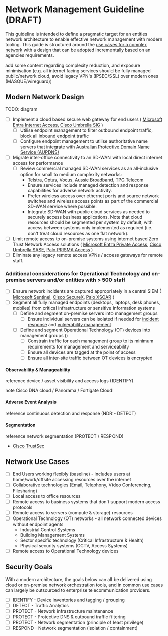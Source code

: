 # Network Management Guideline (DRAFT)

This guideline is intended to define a pragmatic target for an entities network architecture to enable effective network management with modern tooling. This guide is structured around the [use cases for a complex network](#network-use-cases) with a design that can be adopted incrementally based on an agencies requirements.

add some content regarding complexity reduction, and exposure minimisation (e.g. all internet facing services should be fully managed public/network cloud, avoid legacy VPN's (IPSEC/SSL) over modern ones (MASQUE/wireguard))

## Modern Network Design

TODO: diagram

- [ ] Implement a cloud based secure web gateway for end users ( [Microsoft Entra Internet Access](https://learn.microsoft.com/en-gb/azure/global-secure-access/overview-what-is-global-secure-access), [Cisco Umbrella SIG](https://umbrella.cisco.com/products/sig-product) )
    - [ ] Utilise endpoint management to filter outbound endpoint traffic, block all inbound endpoint traffic
    - [ ] Configure endpoint management to utilise authoritative name servers that integrate with [Australian Protective Domain Name Service (AUPDNS)](https://www.cyber.gov.au/resources-business-and-government/maintaining-devices-and-systems/system-hardening-and-administration/gateway-security-guidance/gateway-technology-guides#authoritative-name-servers)
- [ ] Migrate inter-office connectivity to an SD-WAN with local direct internet access for performance
    - [ ] Review commercial managed SD-WAN services as an all-inclusive option for small to medium complexity networks:
        - [Telstra](https://www.telstra.com.au/business-enterprise/products/networks/sdn/sd-wan), [Optus](https://www.optus.com.au/enterprise/networking/network-connectivity/fusion-sd-wan), [Vocus](https://www.vocus.com.au/enterprise/connectivity/managed-network-services/sd-wan), [Aussie Broadband](https://www.aussiebroadband.com.au/enterprise/network/sd-wan/), [TPG Telecom](https://www.tpgtelecom.com.au/business-solutions/sd-wan)
        - Ensure services include managed detection and response capabilities for adverse network activity.
        - Prefer wireless access over ethernet ports and source network switches and wireless access points as part of the commercial SD-WAN service where possible.
        - Integrate SD-WAN with public cloud services as needed to securely access business applications. Note that cloud resources should be segmented per system by default, with access between systems only implemented as required (i.e. don't treat cloud resources as one flat network).
- [ ] Limit remote access to on-premise systems using internet based Zero Trust Network Access solutions ( [Microsoft Entra Private Access](https://learn.microsoft.com/en-gb/azure/global-secure-access/overview-what-is-global-secure-access), [Cisco Umbrella SASE](https://www.cisco.com/c/en/us/products/collateral/security/at-a-glance-c45-2391315.html), [Palo PRISMA Access](https://docs.paloaltonetworks.com/prisma-access/administration/ztna-connector-in-prisma-access) )
- [ ] Eliminate any legacy remote access VPNs / access gateways for remote staff.

### Additional considerations for Operational Technology and on-premise servers and/or entities with > 500 staff

- [ ] Ensure network incidents are captured appropriately in a central SIEM ( [Microsoft Sentinel](https://learn.microsoft.com/en-us/azure/sentinel/overview), [Cisco SecureX](https://www.cisco.com/c/en/us/products/collateral/security/securex/at-a-glance-c45-744497.html?CCID=cc001528&DTID=olgmcdc001463&OID=trlsc021059), [Palo XSOAR](https://xsoar.pan.dev/docs/concepts/getting-started-guide) )
- [ ] Segment all fully managed endpoints (desktops, laptops, desk phones, mobiles) from critical infrastructure or sensitive information systems
    - [ ] Define and segment on-premise servers into management groups
        - [ ] Ensure individual servers can be isolated if needed for [incident response](../guidelines/playbooks.md) and [vulnerability management](../baselines/vulnerability-management.md)
    - [ ] Define and segment Operational Technology (OT) devices into management groups ()
        - [ ] Constrain traffic for each management group to its minimum requirements for management and serviceability
        - [ ] Ensure all devices are tagged at the point of access
        - [ ] Ensure all inter-site traffic between OT devices is encrypted

#### Observability & Manageability

reference device / asset visibility and access logs (IDENTIFY)

note Cisco DNA cloud / Panorama / Fortigate Cloud

#### Adverse Event Analysis

reference continuous detection and response (NDR - DETECT)

#### Segmentation

reference network segmentation (PROTECT / RESPOND)

- [Cisco TrustSec](https://www.cisco.com/c/en/us/solutions/enterprise-networks/trustsec/index.html)

## Network Use Cases

- [ ] End Users working flexibly (baseline) - includes users at home/work/offsite accessing resources over the internet
- [ ] Collaborative technologies (Email, Telephony, Video Conferencing, Filesharing)
- [ ] Local access to office resources
- [ ] Remote access to business systems that don't support modern access protocols
- [ ] Remote access to servers (compute & storage) resources
- [ ] Operational Technology (OT) networks - all network connected devices without endpoint agents
    - Industrial Control Systems
    - Building Management Systems
    - Sector specific technology (Critical Infrastructure & Health)
    - Physical security systems (CCTV, Access Systems)
- [ ] Remote access to Operational Technology devices

## Security Goals

With a modern architecture, the goals below can all be delivered using cloud or on-premise network orchestration tools, and in common use cases can largely be outsourced to enterprise telecommunication providers.

- [ ] IDENTIFY - Device inventories and tagging / grouping
- [ ] DETECT - Traffic Analytics
- [ ] PROTECT - Network infrastructure maintenance
- [ ] PROTECT - Protective DNS & outbound traffic filtering
- [ ] PROTECT - Network segmentation (principle of least privilege)
- [ ] RESPOND - Network segmentation (isolation / containment)
